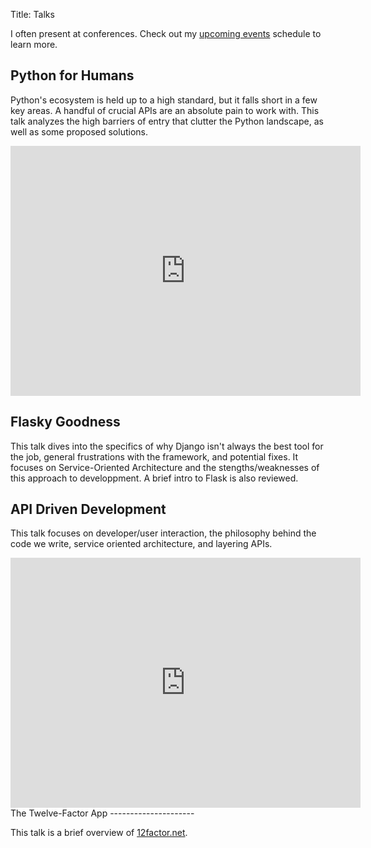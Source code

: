 Title: Talks

I often present at conferences. Check out my [upcoming events](http://kennethreitz.com/pages/events.html) schedule to learn more.


Python for Humans
-----------------

Python's ecosystem is held up to a high standard, but it falls short in a few key areas. A handful of crucial APIs are an absolute pain to work with. This talk analyzes the high barriers of entry that clutter the Python landscape, as well as some proposed solutions.

<script async class="speakerdeck-embed" data-id="4f24d3a79a6510001f008836" data-ratio="1.3333333333333333" src="http://speakerdeck.com/assets/embed.js"></script>

<p></p>

<iframe width="560" height="400" src="http://www.youtube.com/embed/uqIx4VRIuwM" frameborder="0" allowfullscreen></iframe>


Flasky Goodness
---------------

This talk dives into the specifics of why Django isn't always the best tool for the job, general frustrations with the framework, and potential fixes. It focuses on Service-Oriented Architecture and the stengths/weaknesses of this approach to developpment. A brief intro to Flask is also reviewed.

<script async class="speakerdeck-embed" data-id="4fcf32ff4aab160022003030" data-ratio="1.3333333333333333" src="http://speakerdeck.com/assets/embed.js"></script>


API Driven Development
----------------------

This talk focuses on developer/user interaction, the philosophy behind the code we write, service oriented architecture, and layering APIs.

<script async class="speakerdeck-embed" data-id="506c56d1ff33fd000205dfd2" data-ratio="1.3333333333333333" src="http://speakerdeck.com/assets/embed.js"></script>

<iframe width="560" height="400" src="http://www.youtube.com/embed/ccqGOODoQTg" frameborder="0" allowfullscreen></iframe>
The Twelve-Factor App
---------------------

This talk is a brief overview of [12factor.net](http://12factor.net).

<script async class="speakerdeck-embed" data-id="4f22cc6da0a84d0022028725" data-ratio="1.3333333333333333" src="http://speakerdeck.com/assets/embed.js"></script>